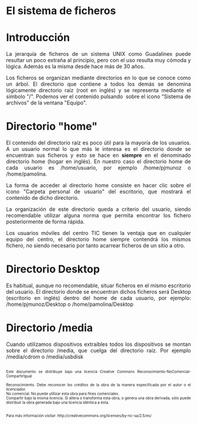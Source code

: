 # El sistema de ficheros

<h1>Introducción</h1><p style="text-align: justify;">La jerarquía de
ficheros de un sistema UNIX como Guadalinex puede resultar un poco
extraña al principio, pero con el uso resulta muy cómoda y lógica.
Además es la misma desde hace más de 30 años.<br /></p><p style="text-align: justify;">Los
ficheros se organizan mediante directorios en lo que se conoce como un
árbol. El directorio que contiene a todos los demás se denomina
lógicamente directorio raíz (root en inglés) y se representa mediante
el símbolo &quot;/&quot;. Podemos ver el contenido pulsando  sobre el icono
&quot;Sistema de archivos&quot; de la ventana &quot;Equipo&quot;.</p><h1>Directorio &quot;home&quot;</h1><p style="text-align: justify;">El
contenido del directorio raíz es poco útil para la mayoría de los
usuarios. A un usuario normal lo que más le interesa es el directorio
donde se encuentran sus ficheros y esto se hace en <span style="font-weight: bold;">siempre</span>
en el denominado directorio home (hogar en inglés). En nuestro caso el
directorio home de cada usuario es /home/usuario, por ejemplo
/home/pjmunoz o /home/pamolina.</p><p style="text-align: justify;">La
forma de acceder al directorio home consiste en hacer clic sobre el
icono &quot;Carpeta personal de usuario&quot; del escritorio, que mostrará el
contenido de dicho directorio.</p><p style="text-align: justify;">La
organización de este directorio queda a criterio del usuario, siendo
recomendable utilizar alguna norma que permita encontrar los fichero
posteriormente de forma rápida.</p><p style="text-align: justify;">Los
usuarios móviles del centro TIC tienen la ventaja que en cualquier
equipo del centro, el directorio home siempre contendrá los mismos
fichero, no siendo necesario por tanto acarrear ficheros de un sitio a
otro.<br /></p><h1>Directorio Desktop</h1><div style="text-align: justify;">Es
habitual, aunque no recomendable, situar ficheros en el mismo
escritorio del usuario. El directorio donde se encuentran dichos
ficheros será Desktop (escritorio en inglés) dentro del home de cada
usuario, por ejemplo: /home/pjmunoz/Desktop o /home/pamolina/Desktop<br />
<h1>Directorio /media</h1>
<p>Cuando utilizamos dispositivos extraíbles todos los dispositivos se
montan sobre el directorio /media, que cuelga del directorio raíz. Por ejemplo /media/cdrom o /media/usbdisk<br />
</p>
<font size="1"></font><font size="1"><br />Este documento se distribuye bajo una licencia Creative Commons Reconocimiento-NoComercial-CompartirIgual<br />
<br />Reconocimiento. Debe reconocer los créditos de la obra de la manera especificada por el autor o el licenciador.<br />No comercial. No puede utilizar esta obra para fines comerciales.<br />Compartir bajo la misma licencia. Si altera o transforma esta obra, o
genera una obra derivada, sólo puede distribuir la obra generada bajo
una licencia idéntica a ésta.<br />
<br />
<br />
Para más información visitar: http://creativecommons.org/licenses/by-nc-sa/2.5/es/</font>

</div>
